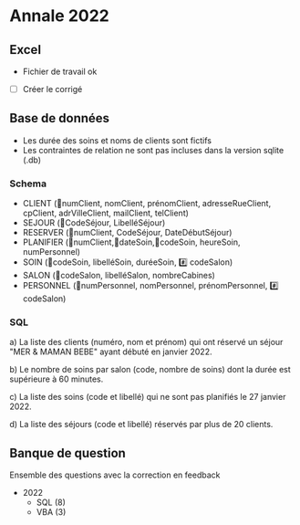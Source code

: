 # Annale 2022

## Excel
* Fichier de travail ok
* [ ] Créer le corrigé

## Base de données
* Les durée des soins et noms de clients sont fictifs
* Les contraintes de relation ne sont pas incluses dans la version sqlite (.db)

### Schema

* CLIENT (🔑numClient, nomClient, prénomClient, adresseRueClient, cpClient, adrVilleClient, mailClient, telClient)
* SEJOUR (🔑CodeSéjour, LibelléSéjour)
* RESERVER (🔑numClient, CodeSéjour, DateDébutSéjour)
* PLANIFIER (🔑numClient,🔑dateSoin,🔑codeSoin, heureSoin, numPersonnel)
* SOIN (🔑codeSoin, libelléSoin, duréeSoin, #️⃣ codeSalon)
* SALON (🔑codeSalon, libelléSalon, nombreCabines)
* PERSONNEL (🔑numPersonnel, nomPersonnel, prénomPersonnel, #️⃣ codeSalon)



### SQL

a)	La liste des clients (numéro, nom et prénom) qui ont réservé un séjour "MER & MAMAN BEBE" ayant débuté en janvier 2022.

b)	Le nombre de soins par salon (code, nombre de soins) dont la durée est supérieure à 60 minutes.

c)	La liste des soins (code et libellé) qui ne sont pas planifiés le 27 janvier 2022.

d)	La liste des séjours (code et libellé) réservés par plus de 20 clients.

## Banque de question
Ensemble des questions avec la correction en feedback

* 2022
  * SQL (8)
  * VBA (3)